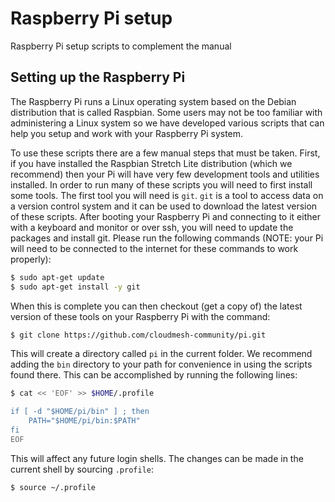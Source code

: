 # Raspberry Pi setup

Raspberry Pi setup scripts to complement the manual

## Setting up the Raspberry Pi

The Raspberry Pi runs a Linux operating system based on the Debian distribution
that is called Raspbian. Some users may not be too familiar with administering a
Linux system so we have developed various scripts that can help you setup and
work with your Raspberry Pi system.

To use these scripts there are a few manual steps that must be taken. First, if
you have installed the Raspbian Stretch Lite distribution (which we recommend)
then your Pi will have very few development tools and utilities installed. In
order to run many of these scripts you will need to first install some tools.
The first tool you will need is `git`. `git` is a tool to access data on a
version control system and it can be used to download the latest version of
these scripts. After booting your Raspberry Pi and connecting to it either with
a keyboard and monitor or over ssh, you will need to update the packages and
install git. Please run the following commands (NOTE: your Pi will need to be
connected to the internet for these commands to work properly):

```bash
$ sudo apt-get update
$ sudo apt-get install -y git
```

When this is complete you can then checkout (get a copy of) the latest version
of these tools on your Raspberry Pi with the command:

```bash
$ git clone https://github.com/cloudmesh-community/pi.git
```

This will create a directory called `pi` in the current folder. We recommend
adding the `bin` directory to your path for convenience in using the scripts
found there. This can be accomplished by running the following lines:

```bash
$ cat << 'EOF' >> $HOME/.profile

if [ -d "$HOME/pi/bin" ] ; then
    PATH="$HOME/pi/bin:$PATH"
fi
EOF
```

This will affect any future login shells. The changes can be made in the current
shell by sourcing `.profile`:

```bash
$ source ~/.profile
```
